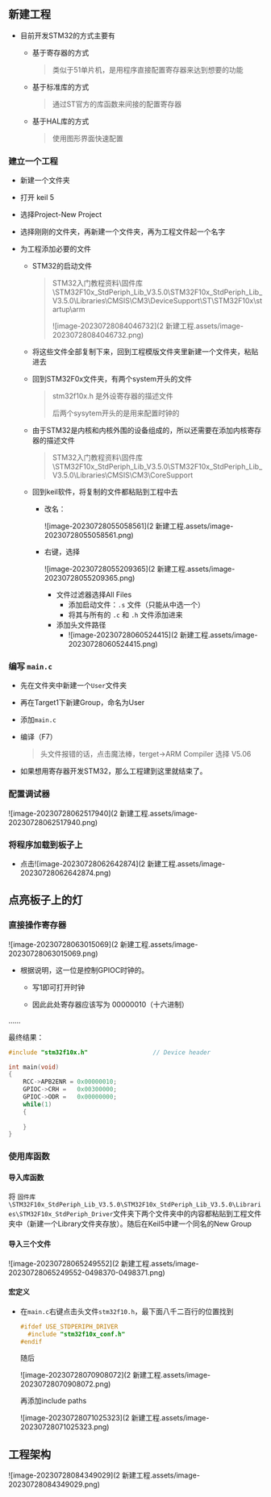 ## 新建工程

- 目前开发STM32的方式主要有

  - 基于寄存器的方式

    > 类似于51单片机，是用程序直接配置寄存器来达到想要的功能

  - 基于标准库的方式

    > 通过ST官方的库函数来间接的配置寄存器

  - 基于HAL库的方式

    > 使用图形界面快速配置 

### 建立一个工程

- 新建一个文件夹

- 打开 keil 5

- 选择Project-New Project

- 选择刚刚的文件夹，再新建一个文件夹，再为工程文件起一个名字

- 为工程添加必要的文件

  - STM32的启动文件

    > STM32入门教程资料\固件库\STM32F10x_StdPeriph_Lib_V3.5.0\STM32F10x_StdPeriph_Lib_V3.5.0\Libraries\CMSIS\CM3\DeviceSupport\ST\STM32F10x\startup\arm
    >
    > ![image-20230728084046732](2 新建工程.assets/image-20230728084046732.png)

  - 将这些文件全部复制下来，回到工程模版文件夹里新建一个文件夹，粘贴进去

  - 回到STM32F0x文件夹，有两个system开头的文件
  
    > stm32f10x.h 是外设寄存器的描述文件
    >
    > 后两个sysytem开头的是用来配置时钟的

  - 由于STM32是内核和内核外围的设备组成的，所以还需要在添加内核寄存器的描述文件

    > STM32入门教程资料\固件库\STM32F10x_StdPeriph_Lib_V3.5.0\STM32F10x_StdPeriph_Lib_V3.5.0\Libraries\CMSIS\CM3\CoreSupport

  - 回到keil软件，将复制的文件都粘贴到工程中去

    - 改名：

      ![image-20230728055058561](2 新建工程.assets/image-20230728055058561.png)

    - 右键，选择

      ![image-20230728055209365](2 新建工程.assets/image-20230728055209365.png)
  
      - 文件过滤器选择All Files
        - 添加启动文件：`.s` 文件（只能从中选一个）
        - 将其与所有的 `.c` 和 `.h` 文件添加进来
      - 添加头文件路径
        - ![image-20230728060524415](2 新建工程.assets/image-20230728060524415.png)

 

### 编写 `main.c`

- 先在文件夹中新建一个`User`文件夹

- 再在Target1下新建Group，命名为User

- 添加`main.c`

- 编译（F7）

  > 头文件报错的话，点击魔法棒，terget->ARM Compiler 选择 V5.06

- 如果想用寄存器开发STM32，那么工程建到这里就结束了。

### 配置调试器

![image-20230728062517940](2 新建工程.assets/image-20230728062517940.png)

### 将程序加载到板子上

- 点击![image-20230728062642874](2 新建工程.assets/image-20230728062642874.png)



## 点亮板子上的灯

### 直接操作寄存器

![image-20230728063015069](2 新建工程.assets/image-20230728063015069.png)

- 根据说明，这一位是控制GPIOC时钟的。

  - 写1即可打开时钟

  - 因此此处寄存器应该写为 00000010（十六进制）


……

最终结果：

``` c
#include "stm32f10x.h"                  // Device header

int main(void)
{
	RCC->APB2ENR = 0x00000010;
	GPIOC->CRH =   0x00300000;
	GPIOC->ODR =   0x00000000;
	while(1)
	{
		
	}
}

```





### 使用库函数

#### 导入库函数

将 `固件库\STM32F10x_StdPeriph_Lib_V3.5.0\STM32F10x_StdPeriph_Lib_V3.5.0\Libraries\STM32F10x_StdPeriph_Driver`文件夹下两个文件夹中的内容都粘贴到工程文件夹中（新建一个Library文件夹存放）。随后在Keil5中建一个同名的New Group

#### 导入三个文件

![image-20230728065249552](2 新建工程.assets/image-20230728065249552-0498370-0498371.png)

#### 宏定义

- 在`main.c`右键点击头文件`stm32f10.h`，最下面八千二百行的位置找到

  ``` c
  #ifdef USE_STDPERIPH_DRIVER
    #include "stm32f10x_conf.h"
  #endif
  ```

  随后

  ![image-20230728070908072](2 新建工程.assets/image-20230728070908072.png)

  再添加include paths

  ![image-20230728071025323](2 新建工程.assets/image-20230728071025323.png)

  

## 工程架构

![image-20230728084349029](2 新建工程.assets/image-20230728084349029.png)